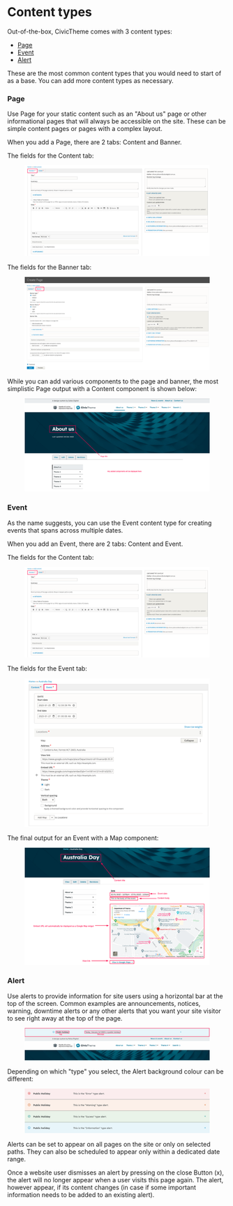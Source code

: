# Content types

Out-of-the-box, CivicTheme comes with 3 content types:

* [Page](content-types.md#contentauthoring-overview-page)
* [Event](content-types.md#contentauthoring-overview-event)
* [Alert](content-types.md#contentauthoring-overview-alert)

These are the most common content types that you would need to start of as a base. You can add more content types as necessary.

### Page <a href="#contentauthoring-overview-page" id="contentauthoring-overview-page"></a>

Use Page for your static content such as an "About us" page or other informational pages that will always be accessible on the site. These can be simple content pages or pages with a complex layout.

When you add a Page, there are 2 tabs: Content and Banner.

The fields for the Content tab:

<figure><img src="../.gitbook/assets/b31134e1-1296-456a-9031-b6e46f871eda (1).png" alt=""><figcaption></figcaption></figure>

The fields for the Banner tab:

<figure><img src="../.gitbook/assets/0b8a23ab-14c4-40ef-b2af-fe163b0e92ba (1).png" alt=""><figcaption></figcaption></figure>

While you can add various components to the page and banner, the most simplistic Page output with a Content component is shown below:

<figure><img src="../.gitbook/assets/5b082c7b-9fa1-4668-b5b8-b19de890c8b8.png" alt=""><figcaption></figcaption></figure>

### Event <a href="#contentauthoring-overview-event" id="contentauthoring-overview-event"></a>

As the name suggests, you can use the Event content type for creating events that spans across multiple dates.

When you add an Event, there are 2 tabs: Content and Event.

The fields for the Content tab:

<figure><img src="../.gitbook/assets/b31134e1-1296-456a-9031-b6e46f871eda.png" alt=""><figcaption></figcaption></figure>

The fields for the Event tab:

<figure><img src="../.gitbook/assets/c3180a94-fd50-4375-baca-f7ab81af4ab1.png" alt=""><figcaption></figcaption></figure>

The final output for an Event with a Map component:

<figure><img src="../.gitbook/assets/01e6585c-ceac-4f80-b663-d97001f7e266.png" alt=""><figcaption></figcaption></figure>

### Alert <a href="#contentauthoring-overview-alert" id="contentauthoring-overview-alert"></a>

Use alerts to provide information for site users using a horizontal bar at the top of the screen. Common examples are announcements, notices, warning, downtime alerts or any other alerts that you want your site visitor to see right away at the top of the page.

<figure><img src="../.gitbook/assets/4870b026-88ac-415b-b540-8c7511c23a29.png" alt=""><figcaption></figcaption></figure>

Depending on which "type" you select, the Alert background colour can be different:

<figure><img src="../.gitbook/assets/e540d074-438c-4cdb-bbfe-29e1b0ac7aae.png" alt=""><figcaption></figcaption></figure>

Alerts can be set to appear on all pages on the site or only on selected paths. They can also be scheduled to appear only within a dedicated date range.

Once a website user dismisses an alert by pressing on the close Button (x), the alert will no longer appear when a user visits this page again. The alert, however appear, if its content changes (in case if some important information needs to be added to an existing alert).
